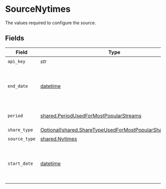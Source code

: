 # SourceNytimes

The values required to configure the source.


## Fields

| Field                                                                                                                      | Type                                                                                                                       | Required                                                                                                                   | Description                                                                                                                | Example                                                                                                                    |
| -------------------------------------------------------------------------------------------------------------------------- | -------------------------------------------------------------------------------------------------------------------------- | -------------------------------------------------------------------------------------------------------------------------- | -------------------------------------------------------------------------------------------------------------------------- | -------------------------------------------------------------------------------------------------------------------------- |
| `api_key`                                                                                                                  | *str*                                                                                                                      | :heavy_check_mark:                                                                                                         | API Key                                                                                                                    |                                                                                                                            |
| `end_date`                                                                                                                 | [datetime](https://docs.python.org/3/library/datetime.html#datetime-objects)                                               | :heavy_minus_sign:                                                                                                         | End date to stop the article retrieval (format YYYY-MM)                                                                    | 2022-08                                                                                                                    |
| `period`                                                                                                                   | [shared.PeriodUsedForMostPopularStreams](../../models/shared/periodusedformostpopularstreams.md)                           | :heavy_check_mark:                                                                                                         | Period of time (in days)                                                                                                   |                                                                                                                            |
| `share_type`                                                                                                               | [Optional[shared.ShareTypeUsedForMostPopularSharedStream]](../../models/shared/sharetypeusedformostpopularsharedstream.md) | :heavy_minus_sign:                                                                                                         | Share Type                                                                                                                 |                                                                                                                            |
| `source_type`                                                                                                              | [shared.Nytimes](../../models/shared/nytimes.md)                                                                           | :heavy_check_mark:                                                                                                         | N/A                                                                                                                        |                                                                                                                            |
| `start_date`                                                                                                               | [datetime](https://docs.python.org/3/library/datetime.html#datetime-objects)                                               | :heavy_check_mark:                                                                                                         | Start date to begin the article retrieval (format YYYY-MM)                                                                 | 2022-08                                                                                                                    |